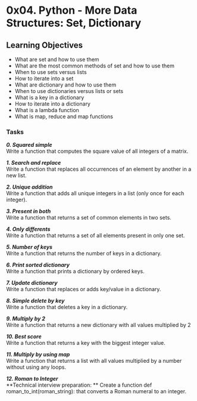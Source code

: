 # 0x04. Python - More Data Structures: Set, Dictionary

## Learning Objectives

- What are set and how to use them
- What are the most common methods of set and how to use them
- When to use sets versus lists
- How to iterate into a set
- What are dictionary and how to use them
- When to use dictionaries versus lists or sets
- What is a key in a dictionary
- How to iterate into a dictionary
- What is a lambda function
- What is map, reduce and map functions

### Tasks

_**0. Squared simple**_  
Write a function that computes the square value of all integers of a matrix.  

_**1. Search and replace**_  
Write a function that replaces all occurrences of an element by another in a new list.  

_**2. Unique addition**_  
Write a function that adds all unique integers in a list (only once for each integer).  

_**3. Present in both**_  
Write a function that returns a set of common elements in two sets.  

_**4. Only differents**_  
Write a function that returns a set of all elements present in only one set.  

_**5. Number of keys**_  
Write a function that returns the number of keys in a dictionary.  

_**6. Print sorted dictionary**_  
Write a function that prints a dictionary by ordered keys.  

_**7. Update dictionary**_  
Write a function that replaces or adds key/value in a dictionary.  

_**8. Simple delete by key**_  
Write a function that deletes a key in a dictionary.  

_**9. Multiply by 2**_  
Write a function that returns a new dictionary with all values multiplied by 2  

_**10. Best score**_  
Write a function that returns a key with the biggest integer value.  

_**11. Multiply by using map**_  
Write a function that returns a list with all values multiplied by a number without using any loops.  

_**12. Roman to Integer**_  
**Technical interview preparation: **
Create a function def roman_to_int(roman_string): that converts a Roman numeral to an integer.  

